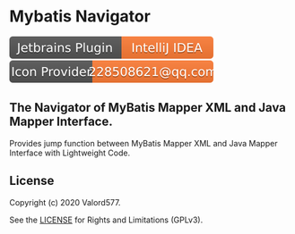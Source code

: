 Mybatis Navigator
======================

[![JetBrains Plugins](doc/.icon/1.svg)](https://plugins.jetbrains.com/plugin/14213-mybatis-navigator)
![Icon Provider](doc/.icon/2.svg)

## The Navigator of MyBatis Mapper XML and Java Mapper Interface.

Provides jump function between MyBatis Mapper XML and Java Mapper Interface with Lightweight Code.

License
-------
Copyright (c) 2020 Valord577.  

See the [LICENSE](LICENSE) for Rights and Limitations (GPLv3).
